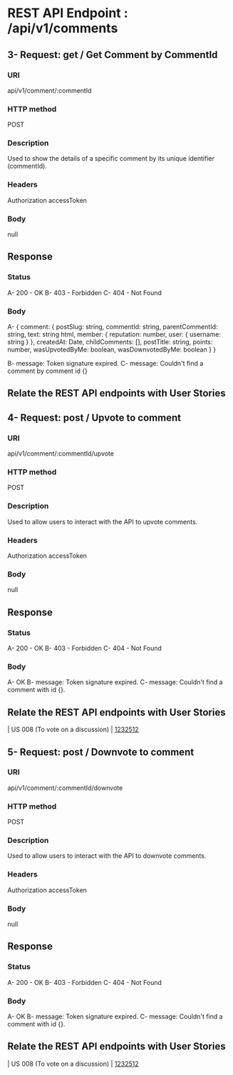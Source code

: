 # REST API Endpoint : /api/v1/comments

## 3- Request: get / Get Comment by CommentId

### URI

api/v1/comment/:commentId

### HTTP method

POST

### Description

Used to show the details of a specific comment by its unique identifier (commentId).

### Headers

Authorization accessToken

### Body

null

## Response

### Status

A- 200 - OK
B- 403 - Forbidden
C- 404 - Not Found

### Body

A- {
comment: {
postSlug: string,
commentId: string,
parentCommentId: string,
text: string html,
member: {
reputation: number,
user: {
username: string
}
},
createdAt: Date,
childComments: [],
postTitle: string,
points: number,
wasUpvotedByMe: boolean,
wasDownvotedByMe: boolean
}
}

B- message: Token signature expired.
C- message: Couldn't find a comment by comment id {}

## Relate the REST API endpoints with User Stories

## 4- Request: post / Upvote to comment

### URI

api/v1/comment/:commentId/upvote

### HTTP method

POST

### Description

Used to allow users to interact with the API to upvote comments.

### Headers

Authorization accessToken

### Body

null

## Response

### Status

A- 200 - OK
B- 403 - Forbidden
C- 404 - Not Found

### Body

A- OK
B- message: Token signature expired.
C- message: Couldn't find a comment with id {}.

## Relate the REST API endpoints with User Stories

| US 008 (To vote on a discussion) | [1232512](sprint01/us008/readme.md)

## 5- Request: post / Downvote to comment

### URI

api/v1/comment/:commentId/downvote

### HTTP method

POST

### Description

Used to allow users to interact with the API to downvote comments.

### Headers

Authorization accessToken

### Body

null

## Response

### Status

A- 200 - OK
B- 403 - Forbidden
C- 404 - Not Found

### Body

A- OK
B- message: Token signature expired.
C- message: Couldn't find a comment with id {}.

## Relate the REST API endpoints with User Stories

| US 008 (To vote on a discussion) | [1232512](sprint01/us008/readme.md)
